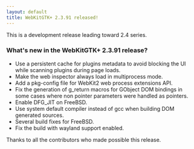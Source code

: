 ```yaml
---
layout: default
title: WebKitGTK+ 2.3.91 released!
---
```


This is a development release leading toward 2.4 series.

### What's new in the WebKitGTK+ 2.3.91 release?

 - Use a persistent cache for plugins metadata to avoid blocking the
   UI while scanning plugins during page loads.
 - Make the web inspector always load in multiprocess mode.
 - Add a pkg-config file for WebKit2 web process extensions API.
 - Fix the generation of g_return macros for GObject DOM bindings in
   some cases where non pointer parameters were handled as pointers.
 - Enable DFG_JIT on FreeBSD.
 - Use system default compiler instead of gcc when building DOM
   generated sources.
 - Several build fixes for FreeBSD.
 - Fix the build with wayland support enabled.

Thanks to all the contributors who made possible this release.
